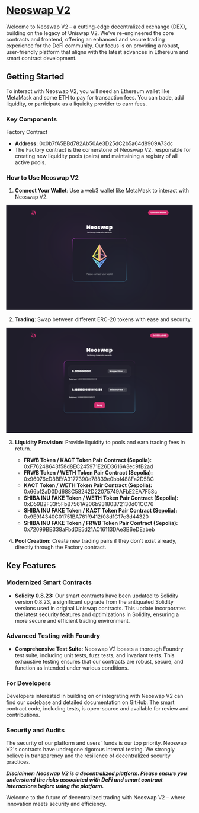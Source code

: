 # [Neoswap V2](https://neoswap-v2.netlify.app/)

Welcome to Neoswap V2 – a cutting-edge decentralized exchange (DEX), building on the legacy of Uniswap V2. We've re-engineered the core contracts and frontend, offering an enhanced and secure trading experience for the DeFi community. Our focus is on providing a robust, user-friendly platform that aligns with the latest advances in Ethereum and smart contract development.

## Getting Started

To interact with Neoswap V2, you will need an Ethereum wallet like MetaMask and some ETH to pay for transaction fees. You can trade, add liquidity, or participate as a liquidity provider to earn fees.

### Key Components

Factory Contract

-   **Address:** 0x0b7fA5BBd782Ab50Ae3D25dC2b5a64d8909A73dc
-   The Factory contract is the cornerstone of Neoswap V2, responsible for creating new liquidity pools (pairs) and maintaining a registry of all active pools.

### How to Use Neoswap V2

1. **Connect Your Wallet**: Use a web3 wallet like MetaMask to interact with Neoswap V2.

![Alt text](frontend/packages/react-app/public/connect_wallet.png)

2. **Trading**: Swap between different ERC-20 tokens with ease and security.

![Alt text](frontend/packages/react-app/public/swap.png)

3. **Liquidity Provision:** Provide liquidity to pools and earn trading fees in return.

    - **FRWB Token / KACT Token Pair Contract (Sepolia):** 0xF76248643f58d8EC245971E26D3616A3ec9fB2ad
    - **FRWB Token / WETH Token Pair Contract (Sepolia):** 0x96076cD8BEfA3177390e78839e0bbf488Fa2D5BC
    - **KACT Token / WETH Token Pair Contract (Sepolia):** 0x66bf2aD0Dd688C58242D22075749AFbE2EA7F58c
    - **SHIBA INU FAKE Token / WETH Token Pair Contract (Sepolia):** 0xD59B2F33f5FbB7561A206b93180B72130d01CC76
    - **SHIBA INU FAKE Token / KACT Token Pair Contract (Sepolia):** 0x9E914340C01751BA761f9412f08d1C17c3d44320
    - **SHIBA INU FAKE Token / FRWB Token Pair Contract (Sepolia):** 0x72099BB338aFbdDE5d21AC16113DAe3B6eDEabeb

4. **Pool Creation:** Create new trading pairs if they don’t exist already, directly through the Factory contract.

## Key Features

### Modernized Smart Contracts

-   **Solidity 0.8.23:** Our smart contracts have been updated to Solidity version 0.8.23, a significant upgrade from the antiquated Solidity versions used in original Uniswap contracts. This update incorporates the latest security features and optimizations in Solidity, ensuring a more secure and efficient trading environment.

### Advanced Testing with Foundry

-   **Comprehensive Test Suite:** Neoswap V2 boasts a thorough Foundry test suite, including unit tests, fuzz tests, and invariant tests. This exhaustive testing ensures that our contracts are robust, secure, and function as intended under various conditions.

### For Developers

Developers interested in building on or integrating with Neoswap V2 can find our codebase and detailed documentation on GitHub. The smart contract code, including tests, is open-source and available for review and contributions.

### Security and Audits

The security of our platform and users' funds is our top priority. Neoswap V2's contracts have undergone rigorous internal testing. We strongly believe in transparency and the resilience of decentralized security practices.

**_Disclaimer: Neoswap V2 is a decentralized platform. Please ensure you understand the risks associated with DeFi and smart contract interactions before using the platform._**

Welcome to the future of decentralized trading with Neoswap V2 – where innovation meets security and efficiency.
